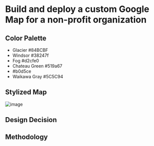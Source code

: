# Build and deploy a custom Google Map for a non-profit organization

## Color Palette
- Glacier #84BCBF
- Windsor #38247f
- Fog #d2cfe0
- Chateau Green #519a67
- #b0d5ce
- Waikawa Gray #5C5C94


## Stylized Map
![image](https://user-images.githubusercontent.com/98058104/159190010-6e80038f-39b8-48c8-9fb7-3f4e6883ef0e.png)

## Design Decision

## Methodology  
